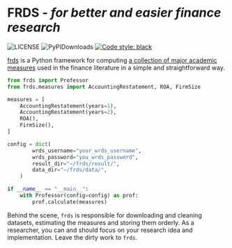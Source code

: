 # FRDS - *for better and easier finance research*

![LICENSE](https://img.shields.io/github/license/mgao6767/frds?color=blue) 
![PyPIDownloads](https://img.shields.io/pypi/dm/frds)
[![Code style: black](https://img.shields.io/badge/code%20style-black-000000.svg)](https://github.com/psf/black)


[frds](https://github.com/mgao6767/frds/) is a Python framework for computing [a collection of major academic measures](/measures) used in the finance literature in a simple and straightforward way.

```python linenums="1"
from frds import Professor
from frds.measures import AccountingRestatement, ROA, FirmSize

measures = [
    AccountingRestatement(years=1),
    AccountingRestatement(years=2),
    ROA(),
    FirmSize(),
]

config = dict(
        wrds_username="your_wrds_username",
        wrds_password="you_wrds_password",
        result_dir="~/frds/result/",
        data_dir="~/frds/data/",
    )

if __name__ == "__main__":
    with Professor(config=config) as prof:
        prof.calculate(measures)
```

Behind the scene, `frds` is responsible for downloading and cleaning datasets, estimating the measures and storing them orderly. As a researcher, you can and should focus on your research idea and implementation. Leave the dirty work to `frds`.